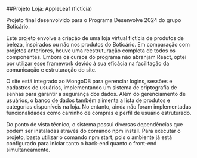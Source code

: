 ##Projeto Loja: AppleLeaf (fictícia)

Projeto final desenvolvido para o Programa Desenvolve 2024 do grupo Boticário.

Este projeto envolve a criação de uma loja virtual fictícia de produtos de beleza, inspirados ou não nos produtos do Boticário. Em comparação com projetos anteriores, houve uma reestruturação completa de todos os componentes. Embora os cursos do programa não abranjam React, optei por utilizar esse framework devido à sua eficácia na facilitação da comunicação e estruturação do site.

O site está integrado ao MongoDB para gerenciar logins, sessões e cadastros de usuários, implementando um sistema de criptografia de senhas para garantir a segurança dos dados. Além do gerenciamento de usuários, o banco de dados também alimenta a lista de produtos e categorias disponíveis na loja. No entanto, ainda não foram implementadas funcionalidades como carrinho de compras e perfil de usuário estruturado.


Do ponto de vista técnico, o sistema possui diversas dependências que podem ser instaladas através do comando npm install. Para executar o projeto, basta utilizar o comando npm start, pois o ambiente já está configurado para iniciar tanto o back-end quanto o front-end simultaneamente.
